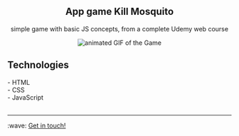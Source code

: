 <h2 align="center">App game Kill Mosquito </h2>
<p align="center">simple game with basic JS concepts, from a complete Udemy web course </p>

<p align="center">
  <img src="https://github.com/jessicarf18/App-game-Mata-Mosquito/blob/master/imagens/images-readme/gif-jogo.gif" alt="animated GIF of the Game">
</p>

<h2>Technologies</h2>
- HTML <br>
- CSS <br>
- JavaScript <br><br>
<hr>
<p>:wave: <a href="https://www.linkedin.com/in/j%C3%A9ssica-ros%C3%A1lia-fernandes-310899133/" target=_blank"> Get in touch! </a> </p>

